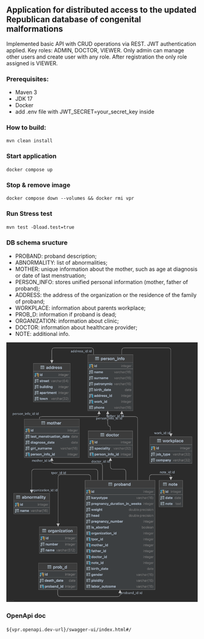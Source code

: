 ## Application for distributed access to the updated Republican database of congenital malformations

Implemented basic API with CRUD operations via REST. JWT authentication applied. Key roles: ADMIN, DOCTOR, VIEWER.
Only admin can manage other users and create user with any role. After registration the only role assigned is VIEWER.

### Prerequisites:

- Maven 3
- JDK 17
- Docker
- add .env file with JWT_SECRET=your_secret_key inside

### How to build:

    mvn clean install

### Start application

    docker compose up      

### Stop & remove image

    docker compose down --volumes && docker rmi vpr

### Run Stress test

`mvn test -Dload.test=true`

### DB schema sructure

- PROBAND: proband description;
- ABNORMALITY: list of abnormalities;
- MOTHER: unique information about the mother, such as age at diagnosis or date of last menstruation;
- PERSON_INFO: stores unified personal information (mother, father of proband);
- ADDRESS: the address of the organization or the residence of the family of proband;
- WORKPLACE: information about parents workplace;
- PROB_D: information if proband is dead;
- ORGANIZATION: information about clinic;
- DOCTOR: information about healthcare provider;
- NOTE: additional info.

![schema](schema.png)

### OpenApi doc

`${vpr.openapi.dev-url}/swagger-ui/index.html#/`
